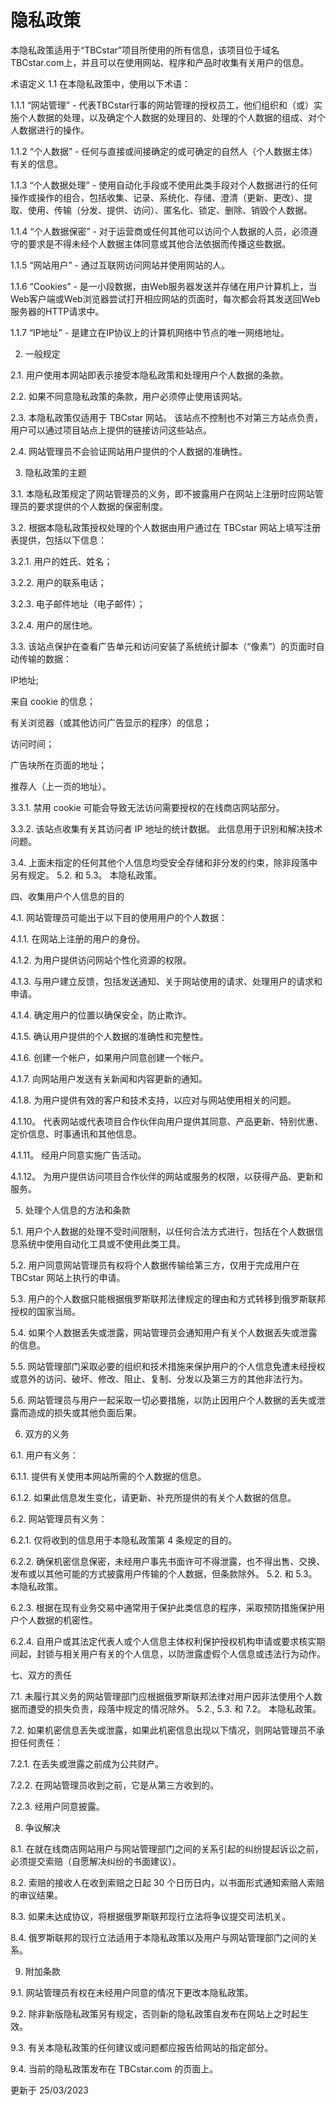 # 隐私政策
本隐私政策适用于“TBCstar”项目所使用的所有信息，该项目位于域名TBCstar.com上，并且可以在使用网站、程序和产品时收集有关用户的信息。

术语定义
1.1 在本隐私政策中，使用以下术语：

1.1.1 “网站管理” - 代表TBCstar行事的网站管理的授权员工，他们组织和（或）实施个人数据的处理，以及确定个人数据的处理目的、处理的个人数据的组成、对个人数据进行的操作。

1.1.2 “个人数据” - 任何与直接或间接确定的或可确定的自然人（个人数据主体）有关的信息。

1.1.3 “个人数据处理” - 使用自动化手段或不使用此类手段对个人数据进行的任何操作或操作的组合，包括收集、记录、系统化、存储、澄清（更新、更改）、提取、使用、传输（分发、提供、访问）、匿名化、锁定、删除、销毁个人数据。

1.1.4 “个人数据保密” - 对于运营商或任何其他可以访问个人数据的人员，必须遵守的要求是不得未经个人数据主体同意或其他合法依据而传播这些数据。

1.1.5 “网站用户” - 通过互联网访问网站并使用网站的人。

1.1.6 “Cookies” - 是一小段数据，由Web服务器发送并存储在用户计算机上，当Web客户端或Web浏览器尝试打开相应网站的页面时，每次都会将其发送回Web服务器的HTTP请求中。

1.1.7 “IP地址” - 是建立在IP协议上的计算机网络中节点的唯一网络地址。

2. 一般规定

2.1. 用户使用本网站即表示接受本隐私政策和处理用户个人数据的条款。

2.2. 如果不同意隐私政策的条款，用户必须停止使用该网站。

2.3. 本隐私政策仅适用于 TBCstar 网站。 该站点不控制也不对第三方站点负责，用户可以通过项目站点上提供的链接访问这些站点。

2.4. 网站管理员不会验证网站用户提供的个人数据的准确性。

3. 隐私政策的主题

3.1. 本隐私政策规定了网站管理员的义务，即不披露用户在网站上注册时应网站管理员的要求提供的个人数据的保密制度。

3.2. 根据本隐私政策授权处理的个人数据由用户通过在 TBCstar 网站上填写注册表提供，包括以下信息：

3.2.1. 用户的姓氏、姓名；

3.2.2. 用户的联系电话；

3.2.3. 电子邮件地址（电子邮件）；

3.2.4. 用户的居住地。

3.3. 该站点保护在查看广告单元和访问安装了系统统计脚本（“像素”）的页面时自动传输的数据：

IP地址;

来自 cookie 的信息；

有关浏览器（或其他访问广告显示的程序）的信息；

访问时间；

广告块所在页面的地址；

推荐人（上一页的地址）。

3.3.1. 禁用 cookie 可能会导致无法访问需要授权的在线商店网站部分。

3.3.2. 该站点收集有关其访问者 IP 地址的统计数据。 此信息用于识别和解决技术问题。

3.4. 上面未指定的任何其他个人信息均受安全存储和非分发的约束，除非段落中另有规定。 5.2. 和 5.3。 本隐私政策。

四、收集用户个人信息的目的

4.1. 网站管理员可能出于以下目的使用用户的个人数据：

4.1.1. 在网站上注册的用户的身份。

4.1.2. 为用户提供访问网站个性化资源的权限。

4.1.3. 与用户建立反馈，包括发送通知、关于网站使用的请求、处理用户的请求和申请。

4.1.4. 确定用户的位置以确保安全，防止欺诈。

4.1.5. 确认用户提供的个人数据的准确性和完整性。

4.1.6. 创建一个帐户，如果用户同意创建一个帐户。

4.1.7. 向网站用户发送有关新闻和内容更新的通知。

4.1.8. 为用户提供有效的客户和技术支持，以应对与网站使用相关的问题。

4.1.10。 代表网站或代表项目合作伙伴向用户提供其同意、产品更新、特别优惠、定价信息、时事通讯和其他信息。

4.1.11。 经用户同意实施广告活动。

4.1.12。 为用户提供访问项目合作伙伴的网站或服务的权限，以获得产品、更新和服务。

5. 处理个人信息的方法和条款

5.1. 用户个人数据的处理不受时间限制，以任何合法方式进行，包括在个人数据信息系统中使用自动化工具或不使用此类工具。

5.2. 用户同意网站管理员有权将个人数据传输给第三方，仅用于完成用户在 TBCstar 网站上执行的申请。

5.3. 用户的个人数据只能根据俄罗斯联邦法律规定的理由和方式转移到俄罗斯联邦授权的国家当局。

5.4. 如果个人数据丢失或泄露，网站管理员会通知用户有关个人数据丢失或泄露的信息。

5.5. 网站管理部门采取必要的组织和技术措施来保护用户的个人信息免遭未经授权或意外的访问、破坏、修改、阻止、复制、分发以及第三方的其他非法行为。

5.6. 网站管理员与用户一起采取一切必要措施，以防止因用户个人数据的丢失或泄露而造成的损失或其他负面后果。

6. 双方的义务

6.1. 用户有义务：

6.1.1. 提供有关使用本网站所需的个人数据的信息。

6.1.2. 如果此信息发生变化，请更新、补充所提供的有关个人数据的信息。

6.2. 网站管理员有义务：

6.2.1. 仅将收到的信息用于本隐私政策第 4 条规定的目的。

6.2.2. 确保机密信息保密，未经用户事先书面许可不得泄露，也不得出售、交换、发布或以其他可能的方式披露用户传输的个人数据，但条款除外。 5.2. 和 5.3。 本隐私政策。

6.2.3. 根据在现有业务交易中通常用于保护此类信息的程序，采取预防措施保护用户个人数据的机密性。

6.2.4. 自用户或其法定代表人或个人信息主体权利保护授权机构申请或要求核实期间起，封锁与相关用户有关的个人信息，以防泄露虚假个人信息或违法行为动作。

七、双方的责任

7.1. 未履行其义务的网站管理部门应根据俄罗斯联邦法律对用户因非法使用个人数据而遭受的损失负责，段落中规定的情况除外。 5.2., 5.3. 和 7.2。 本隐私政策。

7.2. 如果机密信息丢失或泄露，如果此机密信息出现以下情况，则网站管理员不承担任何责任：

7.2.1. 在丢失或泄露之前成为公共财产。

7.2.2. 在网站管理员收到之前，它是从第三方收到的。

7.2.3. 经用户同意披露。

8. 争议解决

8.1. 在就在线商店网站用户与网站管理部门之间的关系引起的纠纷提起诉讼之前，必须提交索赔（自愿解决纠纷的书面建议）。

8.2. 索赔的接收人在收到索赔之日起 30 个日历日内，以书面形式通知索赔人索赔的审议结果。

8.3. 如果未达成协议，将根据俄罗斯联邦现行立法将争议提交司法机关。

8.4. 俄罗斯联邦的现行立法适用于本隐私政策以及用户与网站管理部门之间的关系。


9. 附加条款

9.1. 网站管理员有权在未经用户同意的情况下更改本隐私政策。

9.2. 除非新版隐私政策另有规定，否则新的隐私政策自发布在网站上之时起生效。

9.3. 有关本隐私政策的任何建议或问题都应报告给网站的指定部分。

9.4. 当前的隐私政策发布在 TBCstar.com 的页面上。


更新于 25/03/2023

